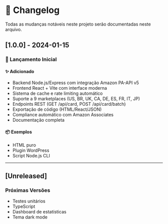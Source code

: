 # 📝 Changelog

Todas as mudanças notáveis neste projeto serão documentadas neste arquivo.

## [1.0.0] - 2024-01-15

### 🎉 Lançamento Inicial

#### ✨ Adicionado
- Backend Node.js/Express com integração Amazon PA-API v5
- Frontend React + Vite com interface moderna
- Sistema de cache e rate limiting automático
- Suporte a 9 marketplaces (US, BR, UK, CA, DE, ES, FR, IT, JP)
- Endpoints REST (GET /api/card, POST /api/card/batch)
- Exportação de código (HTML/React/JSON)
- Compliance automático com Amazon Associates
- Documentação completa

#### 📦 Exemplos
- HTML puro
- Plugin WordPress
- Script Node.js CLI

---

## [Unreleased]

### Próximas Versões
- Testes unitários
- TypeScript
- Dashboard de estatísticas
- Tema dark mode
